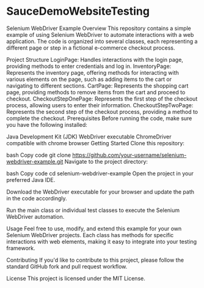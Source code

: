 # SauceDemoWebsiteTesting
Selenium WebDriver Example
Overview
This repository contains a simple example of using Selenium WebDriver to automate interactions with a web application. The code is organized into several classes, each representing a different page or step in a fictional e-commerce checkout process.

Project Structure
LoginPage: Handles interactions with the login page, providing methods to enter credentials and log in.
InventoryPage: Represents the inventory page, offering methods for interacting with various elements on the page, such as adding items to the cart or navigating to different sections.
CartPage: Represents the shopping cart page, providing methods to remove items from the cart and proceed to checkout.
CheckoutStepOnePage: Represents the first step of the checkout process, allowing users to enter their information.
CheckoutStepTwoPage: Represents the second step of the checkout process, providing a method to complete the checkout.
Prerequisites
Before running the code, make sure you have the following installed:

Java Development Kit (JDK)
WebDriver executable ChromeDriver compatible with chrome browser
Getting Started
Clone this repository:

bash
Copy code
git clone https://github.com/your-username/selenium-webdriver-example.git
Navigate to the project directory:

bash
Copy code
cd selenium-webdriver-example
Open the project in your preferred Java IDE.

Download the WebDriver executable for your browser and update the path in the code accordingly.

Run the main class or individual test classes to execute the Selenium WebDriver automation.

Usage
Feel free to use, modify, and extend this example for your own Selenium WebDriver projects. Each class has methods for specific interactions with web elements, making it easy to integrate into your testing framework.

Contributing
If you'd like to contribute to this project, please follow the standard GitHub fork and pull request workflow.

License
This project is licensed under the MIT License.
 
